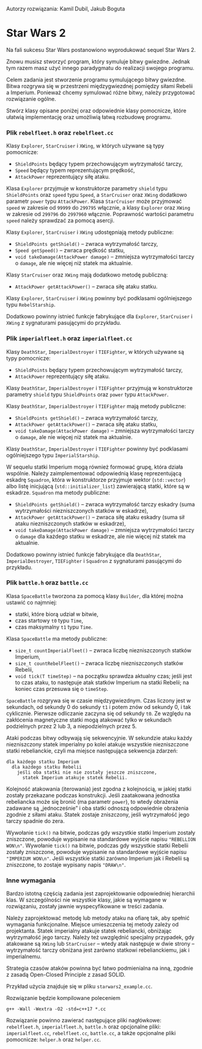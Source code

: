 Autorzy rozwiązania: Kamil Dubil, Jakub Boguta

# Star Wars 2

Na fali sukcesu Star Wars postanowiono wyprodukować sequel Star Wars 2.

Znowu musisz stworzyć program, który symuluje bitwy gwiezdne.
Jednak tym razem masz użyć innego paradygmatu do realizacji swojego programu.

Celem zadania jest stworzenie programu symulującego bitwy gwiezdne. Bitwa
rozgrywa się w przestrzeni międzygwiezdnej pomiędzy siłami Rebelii a Imperium.
Ponieważ chcemy symulować różne bitwy, należy przygotować rozwiązanie ogólne.

Stwórz klasy opisane poniżej oraz odpowiednie klasy pomocnicze, które ułatwią
implementację oraz umożliwią łatwą rozbudowę programu.

### Plik `rebelfleet.h` oraz `rebelfleet.cc`

Klasy `Explorer`, `StarCruiser` i `XWing`, w których używane są typy pomocnicze:
* `ShieldPoints` będący typem przechowującym wytrzymałość tarczy,
* `Speed` będący typem reprezentującym prędkość,
* `AttackPower` reprezentujący siłę ataku.

Klasa `Explorer` przyjmuje w konstruktorze parametry `shield` typu `ShieldPoints` oraz
`speed` typu `Speed`, a `StarCruiser` oraz `XWing` dodatkowo parametr `power` typu `AttackPower`.
Klasa `StarCruiser` może przyjmować `speed` w zakresie od `99999` do `299795` włącznie,
a klasy `Explorer` oraz `XWing` w zakresie od `299796` do `2997960` włącznie. Poprawność
wartości parametru `speed` należy sprawdzać za pomocą asercji.

Klasy `Explorer`, `StarCruiser` i `XWing` udostępniają metody publiczne:
* `ShieldPoints getShield()` – zwraca wytrzymałość tarczy,
* `Speed getSpeed()` – zwraca prędkość statku,
* `void takeDamage(AttackPower damage)` – zmniejsza wytrzymałości tarczy o `damage`,
  ale nie więcej niż statek ma aktualnie.

Klasy `StarCruiser` oraz `XWing` mają dodatkowo metodę publiczną:
* `AttackPower getAttackPower()` – zwraca siłę ataku statku.

Klasy `Explorer`, `StarCruiser` i `XWing` powinny być podklasami ogólniejszego typu
`RebelStarship`.

Dodatkowo powinny istnieć funkcje fabrykujące dla `Explorer`, `StarCruiser` i `XWing`
z sygnaturami pasującymi do przykładu.

### Plik `imperialfleet.h` oraz `imperialfleet.cc`

Klasy `DeathStar`, `ImperialDestroyer` i `TIEFighter`, w których używane są typy
pomocnicze:
* `ShieldPoints` będący typem przechowującym wytrzymałość tarczy,
* `AttackPower` reprezentujący siłę ataku.

Klasy `DeathStar`, `ImperialDestroyer` i `TIEFighter` przyjmują w konstruktorze
parametry `shield` typu `ShieldPoints` oraz `power` typu `AttackPower`.

Klasy `DeathStar`, `ImperialDestroyer` i `TIEFighter` mają metody publiczne:
* `ShieldPoints getShield()` – zwraca wytrzymałość tarczy,
* `AttackPower getAttackPower()` – zwraca siłę ataku statku,
* `void takeDamage(AttackPower damage)` – zmniejsza wytrzymałości tarczy o `damage`,
  ale nie więcej niż statek ma aktualnie.

Klasy `DeathStar`, `ImperialDestroyer` i `TIEFighter` powinny być podklasami
ogólniejszego typu `ImperialStarship`.

W sequelu statki Imperium mogą również formować grupę, która działa wspólnie.
Należy zaimplementować odpowiednią klasę reprezentującą eskadrę `Squadron`,
która w konstruktorze przyjmuje wektor (`std::vector`) albo listę
inicjującą (`std::initializer_list`) zawierającą statki, które są w eskadrze.
`Squadron` ma metody publiczne:
* `ShieldPoints getShield()` – zwraca wytrzymałość tarczy eskadry (suma
  wytrzymałości niezniszczonych statków w eskadrze),
* `AttackPower getAttackPower()` – zwraca siłę ataku eskadry (suma sił ataku
  niezniszczonych statków w eskadrze),
* `void takeDamage(AttackPower damage)` – zmniejsza wytrzymałości tarczy o `damage`
  dla każdego statku w eskadrze, ale nie więcej niż statek ma aktualnie.

Dodatkowo powinny istnieć funkcje fabrykujące dla `DeathStar`, `ImperialDestroyer`,
`TIEFighter` i `Squadron` z sygnaturami pasującymi do przykładu.

### Plik `battle.h` oraz `battle.cc`

Klasa `SpaceBattle` tworzona za pomocą klasy `Builder`, dla której można ustawić co
najmniej:
* statki, które biorą udział w bitwie,
* czas startowy `t0` typu `Time`,
* czas maksymalny `t1` typu `Time`.

Klasa `SpaceBattle` ma metody publiczne:
* `size_t countImperialFleet()` – zwraca liczbę niezniszczonych statków Imperium,
* `size_t countRebelFleet()` – zwraca liczbę niezniszczonych statków Rebelii,
* `void tick(T timeStep)` – na początku sprawdza aktualny czas; jeśli jest to
  czas ataku, to następuje atak statków Imperium na statki Rebelii; na koniec
  czas przesuwa się o `timeStep`.

`SpaceBattle` rozgrywa się w czasie międzygwiezdnym. Czas liczony jest
w sekundach, od sekundy 0 do sekundy `t1` i potem znów od sekundy 0, i tak
cyklicznie. Pierwsze odliczanie zaczyna się od sekundy `t0`. Ze względu na
zakłócenia magnetyczne statki mogą atakować tylko w sekundach podzielnych
przez 2 lub 3, a niepodzielnych przez 5.

Ataki podczas bitwy odbywają się sekwencyjnie. W sekundzie ataku każdy
niezniszczony statek imperialny po kolei atakuje wszystkie niezniszczone statki
rebelianckie, czyli ma miejsce następująca sekwencja zdarzeń:

```
dla każdego statku Imperium
  dla każdego statku Rebelii
    jeśli oba statki nie nie zostały jeszcze zniszczone,
      statek Imperium atakuje statek Rebelii.
```

Kolejność atakowania (iterowania) jest zgodna z kolejnością, w jakiej statki
zostały przekazane podczas konstrukcji. Jeśli zaatakowana jednostka rebeliancka
może się bronić (ma parametr `power`), to wtedy obrażenia zadawane są
„jednocześnie” i oba statki odnoszą odpowiednie obrażenia zgodnie z siłami ataku.
Statek zostaje zniszczony, jeśli wytrzymałość jego tarczy spadnie do zera.

Wywołanie `tick()` na bitwie, podczas gdy wszystkie statki Imperium zostały
zniszczone, powoduje wypisanie na standardowe wyjście napisu `"REBELLION WON\n"`.
Wywołanie `tick()` na bitwie, podczas gdy wszystkie statki Rebelii zostały
zniszczone, powoduje wypisanie na standardowe wyjście napisu `"IMPERIUM WON\n"`.
Jeśli wszystkie statki zarówno Imperium jak i Rebelii są zniszczone, to zostaje
wypisany napis `"DRAW\n"`.

### Inne wymagania

Bardzo istotną częścią zadania jest zaprojektowanie odpowiedniej hierarchii
klas. W szczególności nie wszystkie klasy, jakie są wymagane w rozwiązaniu,
zostały jawnie wyspecyfikowane w treści zadania.

Należy zaprojektować metodę lub metody ataku na ofiarę tak, aby spełnić
wymagania funkcjonalne. Miejsce umieszczenia tej metody zależy od projektanta.
Statek imperialny atakuje statek rebeliancki, obniżając wytrzymałość jego tarczy.
Należy też uwzględnić specjalny przypadek, gdy atakowane są `XWing` lub `StarCruiser`
– wtedy atak następuje w dwie strony – wytrzymałość tarczy obniżana jest zarówno
statkowi rebelianckiemu, jak i imperialnemu.

Strategia czasów ataków powinna być łatwo podmienialna na inną, zgodnie z zasadą
Open-Closed Principle z zasad SOLID.

Przykład użycia znajduje się w pliku `starwars2_example.cc`.

Rozwiązanie będzie kompilowane poleceniem

```
g++ -Wall -Wextra -O2 -std=c++17 *.cc
```

Rozwiązanie powinno zawierać następujące pliki nagłówkowe: `rebelfleet.h`,
`imperialfleet.h`, `battle.h` oraz opcjonalne pliki: `imperialfleet.cc`, `rebelfleet.cc`,
`battle.cc`, a także opcjonalne pliki pomocnicze: `helper.h` oraz `helper.cc`.
